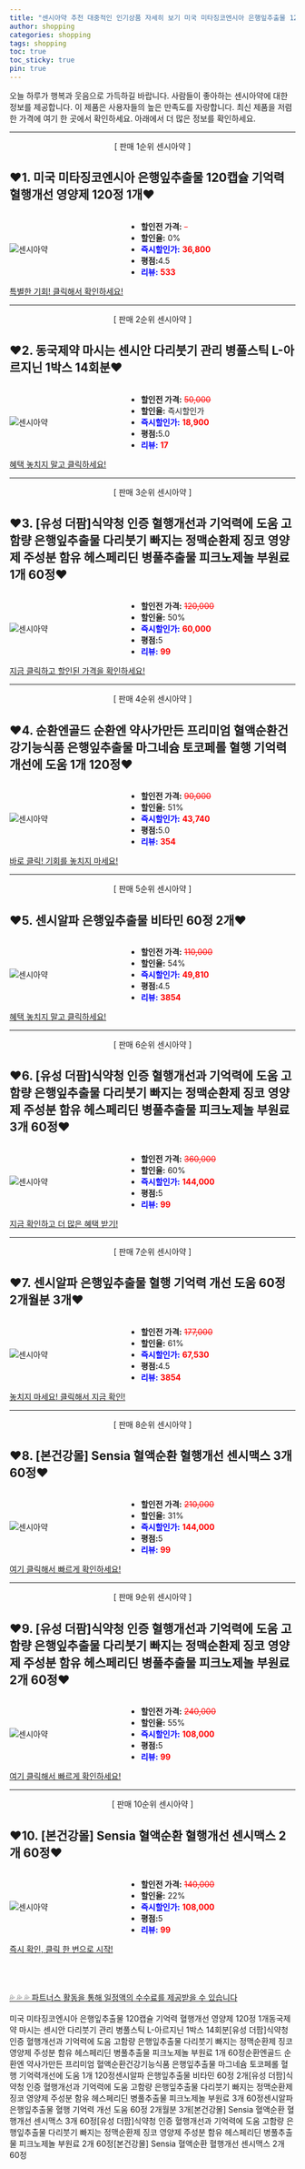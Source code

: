 ```yaml
---
title: "센시아약 추천 대중적인 인기상품 자세히 보기 미국 미타징코엔시아 은행잎추출물 120캡슐 기억력"
author: shopping
categories: shopping
tags: shopping
toc: true
toc_sticky: true
pin: true
---
```

오늘 하루가 행복과 웃음으로 가득하길 바랍니다. 사람들이 좋아하는 센시아약에 대한 정보를 제공합니다. 이 제품은 사용자들의 높은 만족도를 자랑합니다. 최신 제품을 저렴한 가격에 여기 한 곳에서 확인하세요. 아래에서 더 많은 정보를 확인하세요.

---
<p class="toplist" style="margin: 0 auto; display: block; width: fit-content;">[ 판매 1순위 센시아약 ]</p>

<h2><strong>❤️1. 미국 미타징코엔시아 은행잎추출물 120캡슐 기억력 혈행개선 영양제 120정 1개❤️</strong></h2>

<div style="display: flex; align-items: center;">
    <div style="flex: 0.4;">
        <img src="https://thumbnail9.coupangcdn.com/thumbnails/remote/230x230ex/image/vendor_inventory/039c/866868aebe5dbcb64644bfc7fb1d2ecc799825b0634a689341a59e6b689c.jpg" alt="센시아약" style="max-width: 100%;">
    </div>
    <div style="flex: 0.6; margin-left: 10px;">
        <ul>
            <li><strong>할인전 가격:</strong> <del style="color: red;">-</del></li>
            <li><strong>할인율:</strong> 0%</li>
            <li><span style='color:blue'><strong>즉시할인가:</strong></span> <span style='color:red'><strong>36,800</strong></span></li>
            <li><strong>평점:</strong>4.5</li>
            <li><span style='color:blue'><strong>리뷰:</strong></span> <span style='color:red'><strong>533</strong></span></li>
        </ul>
    </div>
</div>
<div class="center">
    <a href="https://selin100587.github.io?lptag=AF9450613&subid=githubio&pageKey=7670546737&traceid=V0-153&itemId=10094878691&vendorItemId=87627140256" class="myButton">
        특별한 기회! 클릭해서 확인하세요!
    </a>
</div>


---
<p class="toplist" style="margin: 0 auto; display: block; width: fit-content;">[ 판매 2순위 센시아약 ]</p>

<h2><strong>❤️2. 동국제약 마시는 센시안 다리붓기 관리 병풀스틱 L-아르지닌 1박스 14회분❤️</strong></h2>

<div style="display: flex; align-items: center;">
    <div style="flex: 0.4;">
        <img src="https://thumbnail9.coupangcdn.com/thumbnails/remote/230x230ex/image/vendor_inventory/8c0d/e34fa363dd59ee6d8e85fdb3bc2b6a6173bf6eca846e4495c863a952cb7f.jpg" alt="센시아약" style="max-width: 100%;">
    </div>
    <div style="flex: 0.6; margin-left: 10px;">
        <ul>
            <li><strong>할인전 가격:</strong> <del style="color: red;">50,000</del></li>
            <li><strong>할인율:</strong> 즉시할인가</li>
            <li><span style='color:blue'><strong>즉시할인가:</strong></span> <span style='color:red'><strong>18,900</strong></span></li>
            <li><strong>평점:</strong>5.0</li>
            <li><span style='color:blue'><strong>리뷰:</strong></span> <span style='color:red'><strong>17</strong></span></li>
        </ul>
    </div>
</div>
<div class="center">
    <a href="https://selin100587.github.io?lptag=AF9450613&subid=githubio&pageKey=7723553014&traceid=V0-153&itemId=23704213764&vendorItemId=90729239410" class="myButton">
        혜택 놓치지 말고 클릭하세요!
    </a>
</div>


---
<p class="toplist" style="margin: 0 auto; display: block; width: fit-content;">[ 판매 3순위 센시아약 ]</p>

<h2><strong>❤️3. [유성 더팜]식약청 인증 혈행개선과 기억력에 도움 고함량 은행잎추출물 다리붓기 빠지는 정맥순환제 징코 영양제 주성분 함유 헤스페리딘 병풀추출물 피크노제놀 부원료 1개 60정❤️</strong></h2>

<div style="display: flex; align-items: center;">
    <div style="flex: 0.4;">
        <img src="https://thumbnail9.coupangcdn.com/thumbnails/remote/230x230ex/image/vendor_inventory/2ccb/c266da247c7ed6c4685333be95bf1235629569242de17518258669713d60.png" alt="센시아약" style="max-width: 100%;">
    </div>
    <div style="flex: 0.6; margin-left: 10px;">
        <ul>
            <li><strong>할인전 가격:</strong> <del style="color: red;">120,000</del></li>
            <li><strong>할인율:</strong> 50%</li>
            <li><span style='color:blue'><strong>즉시할인가:</strong></span> <span style='color:red'><strong>60,000</strong></span></li>
            <li><strong>평점:</strong>5</li>
            <li><span style='color:blue'><strong>리뷰:</strong></span> <span style='color:red'><strong>99</strong></span></li>
        </ul>
    </div>
</div>
<div class="center">
    <a href="https://selin100587.github.io?lptag=AF9450613&subid=githubio&pageKey=8230536921&traceid=V0-153&itemId=23687148303&vendorItemId=90767939283" class="myButton">
        지금 클릭하고 할인된 가격을 확인하세요!
    </a>
</div>


---
<p class="toplist" style="margin: 0 auto; display: block; width: fit-content;">[ 판매 4순위 센시아약 ]</p>

<h2><strong>❤️4. 순환엔골드 순환엔 약사가만든 프리미엄 혈액순환건강기능식품 은행잎추출물 마그네슘 토코페롤 혈행 기억력개선에 도움 1개 120정❤️</strong></h2>

<div style="display: flex; align-items: center;">
    <div style="flex: 0.4;">
        <img src="https://thumbnail7.coupangcdn.com/thumbnails/remote/230x230ex/image/vendor_inventory/cad7/b911d89fb0edc144a08e2af86afe094a0b2c89d280c8762dbcac2fb905ef.png" alt="센시아약" style="max-width: 100%;">
    </div>
    <div style="flex: 0.6; margin-left: 10px;">
        <ul>
            <li><strong>할인전 가격:</strong> <del style="color: red;">90,000</del></li>
            <li><strong>할인율:</strong> 51%</li>
            <li><span style='color:blue'><strong>즉시할인가:</strong></span> <span style='color:red'><strong>43,740</strong></span></li>
            <li><strong>평점:</strong>5.0</li>
            <li><span style='color:blue'><strong>리뷰:</strong></span> <span style='color:red'><strong>354</strong></span></li>
        </ul>
    </div>
</div>
<div class="center">
    <a href="https://selin100587.github.io?lptag=AF9450613&subid=githubio&pageKey=7663988641&traceid=V0-153&itemId=20425879226&vendorItemId=86634583665" class="myButton">
        바로 클릭! 기회를 놓치지 마세요!
    </a>
</div>


---
<p class="toplist" style="margin: 0 auto; display: block; width: fit-content;">[ 판매 5순위 센시아약 ]</p>

<h2><strong>❤️5. 센시알파 은행잎추출물 비타민 60정 2개❤️</strong></h2>

<div style="display: flex; align-items: center;">
    <div style="flex: 0.4;">
        <img src="https://thumbnail10.coupangcdn.com/thumbnails/remote/230x230ex/image/vendor_inventory/9a68/a69c0fd229778d9d9e9fa1ff24c379fec5f08f5b25c1fad8752ead121f28.jpg" alt="센시아약" style="max-width: 100%;">
    </div>
    <div style="flex: 0.6; margin-left: 10px;">
        <ul>
            <li><strong>할인전 가격:</strong> <del style="color: red;">110,000</del></li>
            <li><strong>할인율:</strong> 54%</li>
            <li><span style='color:blue'><strong>즉시할인가:</strong></span> <span style='color:red'><strong>49,810</strong></span></li>
            <li><strong>평점:</strong>4.5</li>
            <li><span style='color:blue'><strong>리뷰:</strong></span> <span style='color:red'><strong>3854</strong></span></li>
        </ul>
    </div>
</div>
<div class="center">
    <a href="https://selin100587.github.io?lptag=AF9450613&subid=githubio&pageKey=5397815186&traceid=V0-153&itemId=8067929126&vendorItemId=78510252706" class="myButton">
        혜택 놓치지 말고 클릭하세요!
    </a>
</div>


---
<p class="toplist" style="margin: 0 auto; display: block; width: fit-content;">[ 판매 6순위 센시아약 ]</p>

<h2><strong>❤️6. [유성 더팜]식약청 인증 혈행개선과 기억력에 도움 고함량 은행잎추출물 다리붓기 빠지는 정맥순환제 징코 영양제 주성분 함유 헤스페리딘 병풀추출물 피크노제놀 부원료 3개 60정❤️</strong></h2>

<div style="display: flex; align-items: center;">
    <div style="flex: 0.4;">
        <img src="https://thumbnail9.coupangcdn.com/thumbnails/remote/230x230ex/image/vendor_inventory/2ccb/c266da247c7ed6c4685333be95bf1235629569242de17518258669713d60.png" alt="센시아약" style="max-width: 100%;">
    </div>
    <div style="flex: 0.6; margin-left: 10px;">
        <ul>
            <li><strong>할인전 가격:</strong> <del style="color: red;">360,000</del></li>
            <li><strong>할인율:</strong> 60%</li>
            <li><span style='color:blue'><strong>즉시할인가:</strong></span> <span style='color:red'><strong>144,000</strong></span></li>
            <li><strong>평점:</strong>5</li>
            <li><span style='color:blue'><strong>리뷰:</strong></span> <span style='color:red'><strong>99</strong></span></li>
        </ul>
    </div>
</div>
<div class="center">
    <a href="https://selin100587.github.io?lptag=AF9450613&subid=githubio&pageKey=7967527482&traceid=V0-153&itemId=23723243803&vendorItemId=90767939247" class="myButton">
        지금 확인하고 더 많은 혜택 받기!
    </a>
</div>


---
<p class="toplist" style="margin: 0 auto; display: block; width: fit-content;">[ 판매 7순위 센시아약 ]</p>

<h2><strong>❤️7. 센시알파 은행잎추출물 혈행 기억력 개선 도움 60정 2개월분 3개❤️</strong></h2>

<div style="display: flex; align-items: center;">
    <div style="flex: 0.4;">
        <img src="https://thumbnail7.coupangcdn.com/thumbnails/remote/230x230ex/image/vendor_inventory/cb18/1095af4ef8555993f9210cd61b4e3b93626b5a1ea2555948f34d4afa56cb.jpg" alt="센시아약" style="max-width: 100%;">
    </div>
    <div style="flex: 0.6; margin-left: 10px;">
        <ul>
            <li><strong>할인전 가격:</strong> <del style="color: red;">177,000</del></li>
            <li><strong>할인율:</strong> 61%</li>
            <li><span style='color:blue'><strong>즉시할인가:</strong></span> <span style='color:red'><strong>67,530</strong></span></li>
            <li><strong>평점:</strong>4.5</li>
            <li><span style='color:blue'><strong>리뷰:</strong></span> <span style='color:red'><strong>3854</strong></span></li>
        </ul>
    </div>
</div>
<div class="center">
    <a href="https://selin100587.github.io?lptag=AF9450613&subid=githubio&pageKey=5397815186&traceid=V0-153&itemId=13322993976&vendorItemId=75356406904" class="myButton">
        놓치지 마세요! 클릭해서 지금 확인!
    </a>
</div>


---
<p class="toplist" style="margin: 0 auto; display: block; width: fit-content;">[ 판매 8순위 센시아약 ]</p>

<h2><strong>❤️8. [본건강몰] Sensia 혈액순환 혈행개선 센시맥스 3개 60정❤️</strong></h2>

<div style="display: flex; align-items: center;">
    <div style="flex: 0.4;">
        <img src="https://thumbnail6.coupangcdn.com/thumbnails/remote/230x230ex/image/vendor_inventory/2276/81b67610f31e4c64f9e3cd34b185f1feebebb19101dc1ceaf6e7fdfafcd2.jpg" alt="센시아약" style="max-width: 100%;">
    </div>
    <div style="flex: 0.6; margin-left: 10px;">
        <ul>
            <li><strong>할인전 가격:</strong> <del style="color: red;">210,000</del></li>
            <li><strong>할인율:</strong> 31%</li>
            <li><span style='color:blue'><strong>즉시할인가:</strong></span> <span style='color:red'><strong>144,000</strong></span></li>
            <li><strong>평점:</strong>5</li>
            <li><span style='color:blue'><strong>리뷰:</strong></span> <span style='color:red'><strong>99</strong></span></li>
        </ul>
    </div>
</div>
<div class="center">
    <a href="https://selin100587.github.io?lptag=AF9450613&subid=githubio&pageKey=8248444400&traceid=V0-153&itemId=23743361512&vendorItemId=90767942291" class="myButton">
        여기 클릭해서 빠르게 확인하세요!
    </a>
</div>


---
<p class="toplist" style="margin: 0 auto; display: block; width: fit-content;">[ 판매 9순위 센시아약 ]</p>

<h2><strong>❤️9. [유성 더팜]식약청 인증 혈행개선과 기억력에 도움 고함량 은행잎추출물 다리붓기 빠지는 정맥순환제 징코 영양제 주성분 함유 헤스페리딘 병풀추출물 피크노제놀 부원료 2개 60정❤️</strong></h2>

<div style="display: flex; align-items: center;">
    <div style="flex: 0.4;">
        <img src="https://thumbnail9.coupangcdn.com/thumbnails/remote/230x230ex/image/vendor_inventory/2ccb/c266da247c7ed6c4685333be95bf1235629569242de17518258669713d60.png" alt="센시아약" style="max-width: 100%;">
    </div>
    <div style="flex: 0.6; margin-left: 10px;">
        <ul>
            <li><strong>할인전 가격:</strong> <del style="color: red;">240,000</del></li>
            <li><strong>할인율:</strong> 55%</li>
            <li><span style='color:blue'><strong>즉시할인가:</strong></span> <span style='color:red'><strong>108,000</strong></span></li>
            <li><strong>평점:</strong>5</li>
            <li><span style='color:blue'><strong>리뷰:</strong></span> <span style='color:red'><strong>99</strong></span></li>
        </ul>
    </div>
</div>
<div class="center">
    <a href="https://selin100587.github.io?lptag=AF9450613&subid=githubio&pageKey=8230536921&traceid=V0-153&itemId=23687148307&vendorItemId=90767939269" class="myButton">
        여기 클릭해서 빠르게 확인하세요!
    </a>
</div>


---
<p class="toplist" style="margin: 0 auto; display: block; width: fit-content;">[ 판매 10순위 센시아약 ]</p>

<h2><strong>❤️10. [본건강몰] Sensia 혈액순환 혈행개선 센시맥스 2개 60정❤️</strong></h2>

<div style="display: flex; align-items: center;">
    <div style="flex: 0.4;">
        <img src="https://thumbnail6.coupangcdn.com/thumbnails/remote/230x230ex/image/vendor_inventory/2276/81b67610f31e4c64f9e3cd34b185f1feebebb19101dc1ceaf6e7fdfafcd2.jpg" alt="센시아약" style="max-width: 100%;">
    </div>
    <div style="flex: 0.6; margin-left: 10px;">
        <ul>
            <li><strong>할인전 가격:</strong> <del style="color: red;">140,000</del></li>
            <li><strong>할인율:</strong> 22%</li>
            <li><span style='color:blue'><strong>즉시할인가:</strong></span> <span style='color:red'><strong>108,000</strong></span></li>
            <li><strong>평점:</strong>5</li>
            <li><span style='color:blue'><strong>리뷰:</strong></span> <span style='color:red'><strong>99</strong></span></li>
        </ul>
    </div>
</div>
<div class="center">
    <a href="https://selin100587.github.io?lptag=AF9450613&subid=githubio&pageKey=8248444400&traceid=V0-153&itemId=23743361505&vendorItemId=90767942272" class="myButton">
        즉시 확인, 클릭 한 번으로 시작!
    </a>
</div>

<br><br><br>[💦 💦 💦 파트너스 활동을 통해 일정액의 수수료를 제공받을 수 있습니다](https://link.coupang.com/a/bcpT2c)<br><br>미국 미타징코엔시아 은행잎추출물 120캡슐 기억력 혈행개선 영양제 120정 1개동국제약 마시는 센시안 다리붓기 관리 병풀스틱 L-아르지닌 1박스 14회분[유성 더팜]식약청 인증 혈행개선과 기억력에 도움 고함량 은행잎추출물 다리붓기 빠지는 정맥순환제 징코 영양제 주성분 함유 헤스페리딘 병풀추출물 피크노제놀 부원료 1개 60정순환엔골드 순환엔 약사가만든 프리미엄 혈액순환건강기능식품 은행잎추출물 마그네슘 토코페롤 혈행 기억력개선에 도움 1개 120정센시알파 은행잎추출물 비타민 60정 2개[유성 더팜]식약청 인증 혈행개선과 기억력에 도움 고함량 은행잎추출물 다리붓기 빠지는 정맥순환제 징코 영양제 주성분 함유 헤스페리딘 병풀추출물 피크노제놀 부원료 3개 60정센시알파 은행잎추출물 혈행 기억력 개선 도움 60정 2개월분 3개[본건강몰] Sensia 혈액순환 혈행개선 센시맥스 3개 60정[유성 더팜]식약청 인증 혈행개선과 기억력에 도움 고함량 은행잎추출물 다리붓기 빠지는 정맥순환제 징코 영양제 주성분 함유 헤스페리딘 병풀추출물 피크노제놀 부원료 2개 60정[본건강몰] Sensia 혈액순환 혈행개선 센시맥스 2개 60정